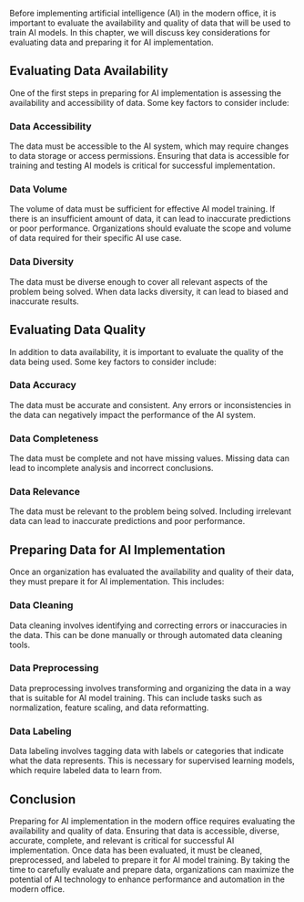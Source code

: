 

Before implementing artificial intelligence (AI) in the modern office, it is important to evaluate the availability and quality of data that will be used to train AI models. In this chapter, we will discuss key considerations for evaluating data and preparing it for AI implementation.

Evaluating Data Availability
----------------------------

One of the first steps in preparing for AI implementation is assessing the availability and accessibility of data. Some key factors to consider include:

### Data Accessibility

The data must be accessible to the AI system, which may require changes to data storage or access permissions. Ensuring that data is accessible for training and testing AI models is critical for successful implementation.

### Data Volume

The volume of data must be sufficient for effective AI model training. If there is an insufficient amount of data, it can lead to inaccurate predictions or poor performance. Organizations should evaluate the scope and volume of data required for their specific AI use case.

### Data Diversity

The data must be diverse enough to cover all relevant aspects of the problem being solved. When data lacks diversity, it can lead to biased and inaccurate results.

Evaluating Data Quality
-----------------------

In addition to data availability, it is important to evaluate the quality of the data being used. Some key factors to consider include:

### Data Accuracy

The data must be accurate and consistent. Any errors or inconsistencies in the data can negatively impact the performance of the AI system.

### Data Completeness

The data must be complete and not have missing values. Missing data can lead to incomplete analysis and incorrect conclusions.

### Data Relevance

The data must be relevant to the problem being solved. Including irrelevant data can lead to inaccurate predictions and poor performance.

Preparing Data for AI Implementation
------------------------------------

Once an organization has evaluated the availability and quality of their data, they must prepare it for AI implementation. This includes:

### Data Cleaning

Data cleaning involves identifying and correcting errors or inaccuracies in the data. This can be done manually or through automated data cleaning tools.

### Data Preprocessing

Data preprocessing involves transforming and organizing the data in a way that is suitable for AI model training. This can include tasks such as normalization, feature scaling, and data reformatting.

### Data Labeling

Data labeling involves tagging data with labels or categories that indicate what the data represents. This is necessary for supervised learning models, which require labeled data to learn from.

Conclusion
----------

Preparing for AI implementation in the modern office requires evaluating the availability and quality of data. Ensuring that data is accessible, diverse, accurate, complete, and relevant is critical for successful AI implementation. Once data has been evaluated, it must be cleaned, preprocessed, and labeled to prepare it for AI model training. By taking the time to carefully evaluate and prepare data, organizations can maximize the potential of AI technology to enhance performance and automation in the modern office.
